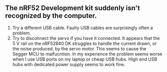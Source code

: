 ## The nRF52 Development kit suddenly isn't recognized by the computer.
1. Try a different USB cable. Faulty USB cables are surprisingly often a problem.
1. Try to disconnect the servo if you have it connected. It appears that the 5 V rail on the nRF52840 DK struggles to handle the current drawn, or the noise produced, by the servo motor. This seems to cause the Segger MCU to malfucntion. In my experience the problem seems worse when I use USB ports on my laptop or cheap USB hubs. High end USB hubs with dedicated power supply seems to work fine. 
